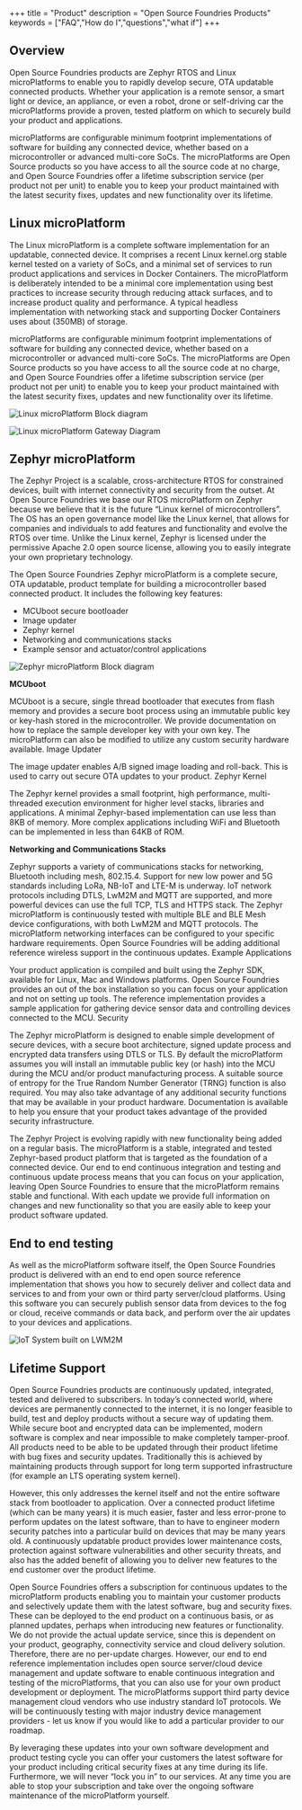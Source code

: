 +++
title = "Product"
description = "Open Source Foundries Products"
keywords = ["FAQ","How do I","questions","what if"]
+++

## Overview
Open Source Foundries products are Zephyr RTOS and Linux microPlatforms to
enable you to rapidly develop secure, OTA updatable connected products.
Whether your application is a remote sensor, a smart light or device, an
appliance, or even a robot, drone or self-driving car the microPlatforms
provide a proven, tested platform on which to securely build your product
and applications.

microPlatforms are configurable minimum footprint implementations of software
for building any connected device, whether based on a microcontroller or
advanced multi-core SoCs. The microPlatforms are Open Source products so you
have access to all the source code at no charge, and Open Source Foundries
offer a lifetime subscription service (per product not per unit) to enable
you to keep your product maintained with the latest security fixes, updates
and new functionality over its lifetime.

## Linux microPlatform
The Linux microPlatform is a complete software implementation for an updatable,
connected device. It comprises a recent Linux kernel.org stable kernel tested
on a variety of SoCs, and a minimal set of services to run product applications
and services in Docker Containers. The microPlatform is deliberately intended
to be a minimal core implementation using best practices to increase security
through reducing attack surfaces, and to increase product quality and
performance. A typical headless implementation with networking stack and
supporting Docker Containers uses about (350MB) of storage.

microPlatforms are configurable minimum footprint implementations of software
for building any connected device, whether based on a microcontroller or
advanced multi-core SoCs. The microPlatforms are Open Source products so you
have access to all the source code at no charge, and Open Source Foundries
offer a lifetime subscription service (per product not per unit) to enable
you to keep your product maintained with the latest security fixes, updates
and new functionality over its lifetime.

![Linux microPlatform Block diagram](../img/linux-blockdiagram.png)

![Linux microPlatform Gateway Diagram](../img/lmp-gateway.png)

## Zephyr microPlatform
The Zephyr Project is a scalable, cross-architecture RTOS for constrained
devices, built with internet connectivity and security from the outset. At
Open Source Foundries we base our RTOS microPlatform on Zephyr because we
believe that it is the future “Linux kernel of microcontrollers”. The OS has
an open governance model like the Linux kernel, that allows for companies and
individuals to add features and functionality and evolve the RTOS over time.
Unlike the Linux kernel, Zephyr is licensed under the permissive Apache 2.0
open source license, allowing you to easily integrate your own proprietary
technology.

The Open Source Foundries Zephyr microPlatform is a complete secure, OTA
updatable, product template for building a microcontroller based connected
product. It includes the following key features:

* MCUboot secure bootloader
* Image updater
* Zephyr kernel
* Networking and communications stacks
* Example sensor and actuator/control applications

![Zephyr microPlatform Block diagram](../img/zephyr-blockdiagram.png)

__MCUboot__

MCUboot is a secure, single thread bootloader that executes from flash memory
and provides a secure boot process using an immutable public key or key-hash
stored in the microcontroller. We provide documentation on how to replace the
sample developer key with your own key. The microPlatform can also be modified
to utilize any custom security hardware available.
Image Updater

The image updater enables A/B signed image loading and roll-back. This is used
to carry out secure OTA updates to your product.
Zephyr Kernel

The Zephyr kernel provides a small footprint, high performance, multi-threaded
execution environment for higher level stacks, libraries and applications. A
minimal Zephyr-based implementation can use less than 8KB of memory. More
complex applications including WiFi and Bluetooth can be implemented in less
than 64KB of ROM.

__Networking and Communications Stacks__

Zephyr supports a variety of communications stacks for networking, Bluetooth
including mesh, 802.15.4. Support for new low power and 5G standards including
LoRa, NB-IoT and LTE-M is underway. IoT network protocols including DTLS,
LwM2M and MQTT are supported, and more powerful devices can use the full TCP,
TLS and HTTPS stack. The Zephyr microPlatform is continuously tested with
multiple BLE and BLE Mesh device configurations, with both LwM2M and MQTT
protocols. The microPlatform networking interfaces can be configured to your
specific hardware requirements. Open Source Foundries will be adding
additional reference wireless support in the continuous updates.
Example Applications

Your product application is compiled and built using the Zephyr SDK, available
for Linux, Mac and Windows platforms. Open Source Foundries provides an out
of the box installation so you can focus on your application and not on
setting up tools. The reference implementation provides a sample application
for gathering device sensor data and controlling devices connected to the MCU.
Security

The Zephyr microPlatform is designed to enable simple development of secure
devices, with a secure boot architecture, signed update process and
encrypted data transfers using DTLS or TLS. By default the microPlatform
assumes you will install an immutable public key (or hash) into the MCU
during the MCU and/or product manufacturing process. A suitable source of
entropy for the True Random Number Generator (TRNG) function is also required.
You may also take advantage of any additional security functions that may be
available in your product hardware. Documentation is available to help you
ensure that your product takes advantage of the provided security
infrastructure.

The Zephyr Project is evolving rapidly with new functionality being added on
a regular basis. The microPlatform is a stable, integrated and tested
Zephyr-based product platform that is targeted as the foundation of a
connected device. Our end to end continuous integration and testing and
continuous update process means that you can focus on your application,
leaving Open Source Foundries to ensure that the microPlatform remains
stable and functional. With each update we provide full information on
changes and new functionality so that you are easily able to keep your
product software updated.

## End to end testing
As well as the microPlatform software itself, the Open Source Foundries
product is delivered with an end to end open source reference implementation
that shows you how to securely deliver and collect data and services to and
from your own or third party server/cloud platforms. Using this software you
can securely publish sensor data from devices to the fog or cloud, receive
commands or data back, and perform over the air updates to your devices and
applications.

![IoT System built on LWM2M](../img/lwm2m-system.png)


## Lifetime Support

Open Source Foundries products are continuously updated, integrated, tested
and delivered to subscribers. In today’s connected world, where devices are
permanently connected to the internet, it is no longer feasible to build, test
and deploy products without a secure way of updating them. While secure boot
and encrypted data can be implemented, modern software is complex and near
impossible to make completely tamper-proof. All products need to be able to
be updated through their product lifetime with bug fixes and security updates.
Traditionally this is achieved by maintaining products through support for
long term supported infrastructure (for example an LTS operating system
kernel).

However, this only addresses the kernel itself and not the entire software
stack from bootloader to application. Over a connected product lifetime
(which can be many years) it is much easier, faster and less error-prone
to perform updates on the latest software, than to have to engineer modern
security patches into a particular build on devices that may be many years
old. A continuously updatable product provides lower maintenance costs,
protection against software vulnerabilities and other security threats, and
also has the added benefit of allowing you to deliver new features to the
end customer over the product lifetime.

Open Source Foundries offers a subscription for continuous updates to the
microPlatform products enabling you to maintain your customer products and
selectively update them with the latest software, bug and security fixes.
These can be deployed to the end product on a continuous basis, or as planned
updates, perhaps when introducing new features or functionality. We do not
provide the actual update service, since this is dependent on your product,
geography, connectivity service and cloud delivery solution. Therefore, there
are no per-update charges. However, our end to end reference implementation
includes open source server/cloud device management and update software to
enable continuous integration and testing of the microPlatforms, that you can
also use for your own product development or deployment. The microPlatforms
support third party device management cloud vendors who use industry standard
IoT protocols. We will be continuously testing with major industry device
management providers - let us know if you would like to add a particular
provider to our roadmap.

By leveraging these updates into your own software development and product
testing cycle you can offer your customers the latest software for your
product including critical security fixes at any time during its life.
Furthermore, we will never “lock you in” to our services. At any time you
are able to stop your subscription and take over the ongoing software
maintenance of the microPlatform yourself.
